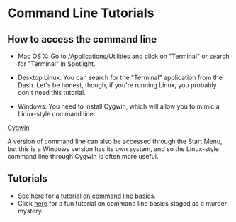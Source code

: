 # Command Line Tutorials

## How to access the command line

* Mac OS X: Go to /Applications/Utilities and click on "Terminal" or search for "Terminal" in Spotlight.

* Desktop Linux: You can search for the "Terminal" application from the Dash. Let's be honest, though, if you're running Linux, you probably don't need this tutorial.

* Windows: You need to install Cygwin, which will allow you to mimic a Linux-style command line:

[Cygwin](http://www.cygwin.com/)

A version of command line can also be accessed through the Start Menu, but this is a Windows version has its own system, and so the Linux-style command line through Cygwin is often more useful.  

## Tutorials

* See here for a tutorial on [command line basics](https://ubuntu.com/tutorials/command-line-for-beginners#1-overview).
* Click [here](https://github.com/veltman/clmystery) for a fun tutorial on command line basics staged as a murder mystery. 

